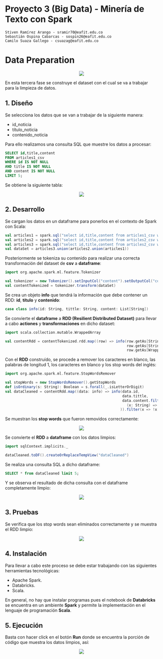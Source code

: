 # Proyecto 3 (Big Data) - Minería de Texto con Spark

    Stiven Ramírez Arango - sramir70@eafit.edu.co
    Sebastián Ospina Cabarcas - sospin26@eafit.edu.co
    Camilo Suaza Gallego - csuazag@eafit.edu.co

# Data Preparation

<p align="center"> <img src="http://crisp-dm.eu/wp-content/uploads/2013/03/Data-Preparation.jpg"> </p>

En esta tercera fase se construye el dataset con el cual se va a trabajar para la limpieza de datos.

## 1. Diseño

Se selecciona los datos que se van a trabajar de la siguiente manera:

- id_noticia
- título_noticia
- contenido_noticia

Para ello realizamos una consulta SQL que muestre los datos a procesar:

```sql
SELECT id,title,content 
FROM articles1_csv 
WHERE id IS NOT NULL 
AND title IS NOT NULL 
AND content IS NOT NULL 
LIMIT 5;
```
Se obtiene la siguiente tabla:

<p align="center"> <img src="https://user-images.githubusercontent.com/31974084/56938891-5e53d080-6aca-11e9-8c5f-455fb9f0861c.png"> </p>

## 2. Desarrollo

Se cargan los datos en un dataframe para ponerlos en el contexto de Spark con Scala:

```scala
val articles1 = spark.sql("select id,title,content from articles1_csv where id IS NOT NULL and title IS NOT NULL and content IS NOT NULL ")
val articles2 = spark.sql("select id,title,content from articles2_csv where id IS NOT NULL and title IS NOT NULL and content IS NOT NULL")
val articles3 = spark.sql("select id,title,content from articles2_csv where id IS NOT NULL and title IS NOT NULL and content IS NOT NULL")
val dataSet = articles3.union(articles2.union(articles1))
```

Posteriormente se tokeniza su contenido para realizar una correcta transformación del dataset de **csv** a **dataframe**:

```scala
import org.apache.spark.ml.feature.Tokenizer

val tokenizer = new Tokenizer().setInputCol("content").setOutputCol("contentWords")
val contentTokenized = tokenizer.transform(dataSet)
```

Se crea un objeto **info** que tendrá la información que debe contener un RDD: **id**, **título** y **contenido**:

```scala
case class info(id: String, tittle: String, content: List[String])
```

Se convierte el **dataframe** a **RDD (Resilient Distributed Dataset)** para llevar a cabo **actiones** y **transformaciones** en dicho dataset:

```scala
import scala.collection.mutable.WrappedArray

val contentRdd = contentTokenized.rdd.map((row) => info(row.getAs[String](0),
                                                        row.getAs[String](1),       
                                                        row.getAs[WrappedArray[String]](3).toList.map(_.toLowerCase)))
```

Con el **RDD** construído, se procede a remover los caracteres en blanco, las palabras de longitud 1, los caracteres en blanco y los stop words del inglés:

```scala
import org.apache.spark.ml.feature.StopWordsRemover

val stopWords = new StopWordsRemover().getStopWords
def isOrdinary(s: String): Boolean = s.forall(_.isLetterOrDigit)
val dataCleaned = contentRdd.map((data: info) => info(data.id,
                                                      data.tittle,
                                                      data.content.filter(
                                                        (x: String) => (x.size >= 1) && isOrdinary(x) && !stopWords.contains(x))
                                                     )).filter(x => !x.content.isEmpty)
```
Se muestran los **stop words** que fueron removidos correctamente:

<p align="center"> <img src="https://user-images.githubusercontent.com/31974084/56939163-66147480-6acc-11e9-8be7-8ebc9549d7ef.png"> </p>

Se convierte el **RDD** a **dataframe** con los datos limpios:

```scala
import sqlContext.implicits._

dataCleaned.toDF().createOrReplaceTempView("dataCleaned")
```

Se realiza una consulta SQL a dicho dataframe:

```sql
SELECT * from dataCleaned limit 5;
```

Y se observa el resultado de dicha consulta con el dataframe completamente limpio:

<p align="center"> <img src="https://user-images.githubusercontent.com/31974084/56939298-35810a80-6acd-11e9-8792-c3bc12416058.png"> </p>

## 3. Pruebas

Se verifica que los stop words sean eliminados correctamente y se muestra el RDD limpio:

<p align="center"> <img src="https://user-images.githubusercontent.com/31974084/56939374-93155700-6acd-11e9-95b2-fbd8c2717622.png"> </p>

## 4. Instalación

Para llevar a cabo este proceso se debe estar trabajando con las siguientes herramientas tecnológicas:

- Apache Spark.
- Databricks.
- Scala.

En general, no hay que instalar programas pues el notebook de **Databricks** se encuentra en un ambiente **Spark** y permite la implementación en el lenguaje de programación **Scala**.

## 5. Ejecución

Basta con hacer click en el botón **Run** donde se encuentra la porción de código que muestra los datos limpios, así:

<p align="center"> <img src="https://user-images.githubusercontent.com/31974084/56939492-49793c00-6ace-11e9-96e2-d1940b360c71.png"> </p>
